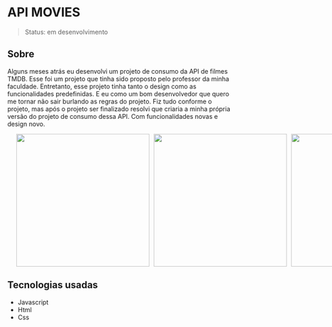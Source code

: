 # API MOVIES

> Status: em desenvolvimento

## Sobre
Alguns meses atrás eu desenvolvi um projeto de consumo da API de filmes TMDB. Esse foi um projeto que tinha sido proposto pelo professor da minha faculdade. Entretanto, esse projeto tinha tanto o design como as funcionalidades predefinidas. E eu como um bom desenvolvedor que quero me tornar não sair burlando as regras do projeto. Fiz tudo conforme o projeto, mas após o projeto ser finalizado resolvi que criaria a minha própria versão do projeto de consumo dessa API. Com funcionalidades novas e design novo.


<div style="width:100vw;display:flex;justify-content:center; gap:10px;flex-wrap:wrap;">
  
<img style="width:300px;"  src="https://github.com/GabryelSilvah/7DaysOfCode/assets/139282381/254c78d6-3340-47c3-ad81-76c2a1fa5305">

  <img style="width:300px" src="https://github.com/GabryelSilvah/7DaysOfCode/assets/139282381/9ae489e0-14d7-4fe3-a25d-69b2498189d0">
  
  <img style="width:300px" src="https://github.com/GabryelSilvah/7DaysOfCode/assets/139282381/bb294b52-98bb-465a-9441-f38dc16e43c2">

</div>

## Tecnologias usadas
- Javascript
- Html
- Css
